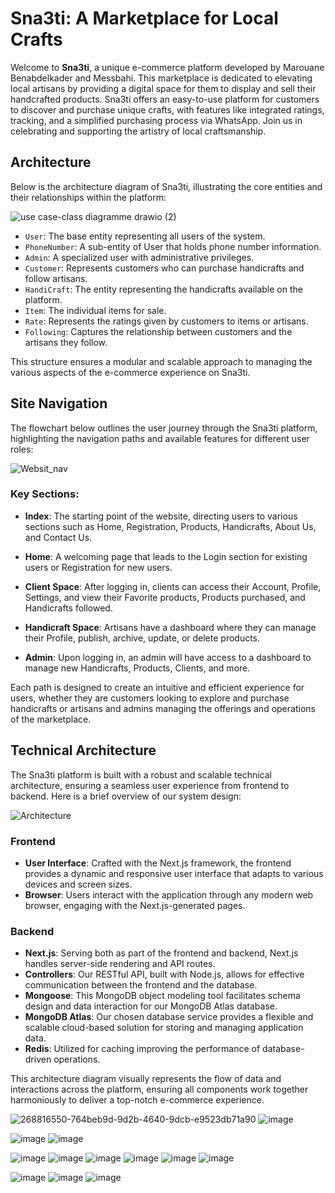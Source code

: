 # Sna3ti: A Marketplace for Local Crafts

Welcome to **Sna3ti**, a unique e-commerce platform developed by Marouane Benabdelkader and Messbahi. 
This marketplace is dedicated to elevating local artisans by providing a digital space for them to display and sell their handcrafted products. Sna3ti offers an easy-to-use platform for customers to discover and purchase unique crafts, with features like integrated ratings, tracking, and a simplified purchasing process via WhatsApp. 
Join us in celebrating and supporting the artistry of local craftsmanship.


## Architecture

Below is the architecture diagram of Sna3ti, illustrating the core entities and their relationships within the platform:


![use case-class diagramme drawio (2)](https://github.com/MarouaneBenabdelkader/sa3ti-Marketplace/assets/116631044/9c55c08e-35f6-4f47-95c4-e96aa047dc11)



- `User`: The base entity representing all users of the system.
- `PhoneNumber`: A sub-entity of User that holds phone number information.
- `Admin`: A specialized user with administrative privileges.
- `Customer`: Represents customers who can purchase handicrafts and follow artisans.
- `HandiCraft`: The entity representing the handicrafts available on the platform.
- `Item`: The individual items for sale.
- `Rate`: Represents the ratings given by customers to items or artisans.
- `Following`: Captures the relationship between customers and the artisans they follow.

This structure ensures a modular and scalable approach to managing the various aspects of the e-commerce experience on Sna3ti.

## Site Navigation

The flowchart below outlines the user journey through the Sna3ti platform, highlighting the navigation paths and available features for different user roles:

![Websit_nav](https://github.com/MarouaneBenabdelkader/sa3ti-Marketplace/assets/116631044/151f4f5e-9268-41b5-9df5-d4aadd50f03e)


### Key Sections:

- **Index**: The starting point of the website, directing users to various sections such as Home, Registration, Products, Handicrafts, About Us, and Contact Us.

- **Home**: A welcoming page that leads to the Login section for existing users or Registration for new users.

- **Client Space**: After logging in, clients can access their Account, Profile, Settings, and view their Favorite products, Products purchased, and Handicrafts followed.

- **Handicraft Space**: Artisans have a dashboard where they can manage their Profile, publish, archive, update, or delete products.

- **Admin**: Upon logging in, an admin will have access to a dashboard to manage new Handicrafts, Products, Clients, and more.

Each path is designed to create an intuitive and efficient experience for users, whether they are customers looking to explore and purchase handicrafts or artisans and admins managing the offerings and operations of the marketplace.


## Technical Architecture

The Sna3ti platform is built with a robust and scalable technical architecture, ensuring a seamless user experience from frontend to backend. Here is a brief overview of our system design:

![Architecture](https://github.com/MarouaneBenabdelkader/sa3ti-Marketplace/assets/116631044/e531363f-085c-4071-8595-a8d618fa0d8c)

### Frontend

- **User Interface**: Crafted with the Next.js framework, the frontend provides a dynamic and responsive user interface that adapts to various devices and screen sizes.
- **Browser**: Users interact with the application through any modern web browser, engaging with the Next.js-generated pages.

### Backend

- **Next.js**: Serving both as part of the frontend and backend, Next.js handles server-side rendering and API routes.
- **Controllers**: Our RESTful API, built with Node.js, allows for effective communication between the frontend and the database.
- **Mongoose**: This MongoDB object modeling tool facilitates schema design and data interaction for our MongoDB Atlas database.
- **MongoDB Atlas**: Our chosen database service provides a flexible and scalable cloud-based solution for storing and managing application data.
- **Redis**: Utilized for caching improving the performance of database-driven operations.

This architecture diagram visually represents the flow of data and interactions across the platform, ensuring all components work together harmoniously to deliver a top-notch e-commerce experience.

![268816550-764beb9d-9d2b-4640-9dcb-e9523db71a90](https://github.com/MarouaneBenabdelkader/sa3ti-Marketplace/assets/116631044/0bf2e1e7-afbc-4840-9d30-03bfec938964)
![image](https://github.com/MarouaneBenabdelkader/sa3ti-Marketplace/assets/116631044/edfb571f-352a-43f2-a388-b3267b771f6d)

![image](https://github.com/MarouaneBenabdelkader/sa3ti-Marketplace/assets/116631044/614a0a3d-0504-4f23-8ed3-47cbe2c11e01)
![image](https://github.com/MarouaneBenabdelkader/sa3ti-Marketplace/assets/116631044/3df122a6-542a-4c3f-a643-174ba9462cd7)

![image](https://github.com/MarouaneBenabdelkader/sa3ti-Marketplace/assets/116631044/4d2ab08b-0f86-49da-adcb-b75c400f7994)
![image](https://github.com/MarouaneBenabdelkader/sa3ti-Marketplace/assets/116631044/63584a84-f333-47e5-9ce5-e6406cbdb649)
![image](https://github.com/MarouaneBenabdelkader/sa3ti-Marketplace/assets/116631044/436a9796-ce0f-4667-accc-0c5cbf0cdf0c)
![image](https://github.com/MarouaneBenabdelkader/sa3ti-Marketplace/assets/116631044/d1dccb4c-e4b2-48c2-b6b3-3b96431822a3)
![image](https://github.com/MarouaneBenabdelkader/sa3ti-Marketplace/assets/116631044/aa3a6a7b-97b7-4ec9-b555-8f78688bac1d)
![image](https://github.com/MarouaneBenabdelkader/sa3ti-Marketplace/assets/116631044/ad89194b-b3b1-4da7-8625-4c04549e2f3b)

![image](https://github.com/MarouaneBenabdelkader/sa3ti-Marketplace/assets/116631044/37600412-5e70-447f-9297-c0eb9ac2cc67)
![image](https://github.com/MarouaneBenabdelkader/sa3ti-Marketplace/assets/116631044/61ab270c-6703-4235-a03d-0104817a207a)
![image](https://github.com/MarouaneBenabdelkader/sa3ti-Marketplace/assets/116631044/00253a75-ff90-4c87-9901-8e5b7bce7a9b)
